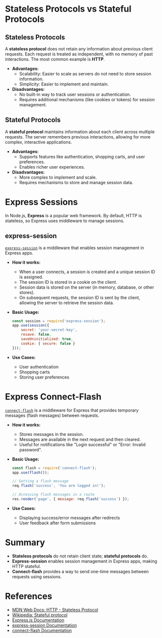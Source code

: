 # Stateless Protocols vs Stateful Protocols

## Stateless Protocols

A **stateless protocol** does not retain any information about previous client requests. Each request is treated as independent, with no memory of past interactions. The most common example is **HTTP**.

- **Advantages:**
    - Scalability: Easier to scale as servers do not need to store session information.
    - Simplicity: Easier to implement and maintain.
- **Disadvantages:**
    - No built-in way to track user sessions or authentication.
    - Requires additional mechanisms (like cookies or tokens) for session management.

## Stateful Protocols

A **stateful protocol** maintains information about each client across multiple requests. The server remembers previous interactions, allowing for more complex, interactive applications.

- **Advantages:**
    - Supports features like authentication, shopping carts, and user preferences.
    - Enables richer user experiences.
- **Disadvantages:**
    - More complex to implement and scale.
    - Requires mechanisms to store and manage session data.

# Express Sessions

In Node.js, **Express** is a popular web framework. By default, HTTP is stateless, so Express uses middleware to manage sessions.

## express-session

[`express-session`](https://www.npmjs.com/package/express-session) is a middleware that enables session management in Express apps.

- **How it works:**
    - When a user connects, a session is created and a unique session ID is assigned.
    - The session ID is stored in a cookie on the client.
    - Session data is stored on the server (in memory, database, or other stores).
    - On subsequent requests, the session ID is sent by the client, allowing the server to retrieve the session data.

- **Basic Usage:**
    ```js
    const session = require('express-session');
    app.use(session({
        secret: 'your-secret-key',
        resave: false,
        saveUninitialized: true,
        cookie: { secure: false }
    }));
    ```

- **Use Cases:**
    - User authentication
    - Shopping carts
    - Storing user preferences

# Express Connect-Flash

[`connect-flash`](https://www.npmjs.com/package/connect-flash) is a middleware for Express that provides temporary messages (flash messages) between requests.

- **How it works:**
    - Stores messages in the session.
    - Messages are available in the next request and then cleared.
    - Useful for notifications like "Login successful" or "Error: Invalid password".

- **Basic Usage:**
    ```js
    const flash = require('connect-flash');
    app.use(flash());

    // Setting a flash message
    req.flash('success', 'You are logged in!');

    // Accessing flash messages in a route
    res.render('page', { message: req.flash('success') });
    ```

- **Use Cases:**
    - Displaying success/error messages after redirects
    - User feedback after form submissions

# Summary

- **Stateless protocols** do not retain client state; **stateful protocols** do.
- **Express-session** enables session management in Express apps, making HTTP stateful.
- **Connect-flash** provides a way to send one-time messages between requests using sessions.

# References

- [MDN Web Docs: HTTP - Stateless Protocol](https://developer.mozilla.org/en-US/docs/Web/HTTP/Overview)
- [Wikipedia: Stateful protocol](https://en.wikipedia.org/wiki/Stateful_protocol)
- [Express.js Documentation](https://expressjs.com/)
- [express-session Documentation](https://www.npmjs.com/package/express-session)
- [connect-flash Documentation](https://www.npmjs.com/package/connect-flash)